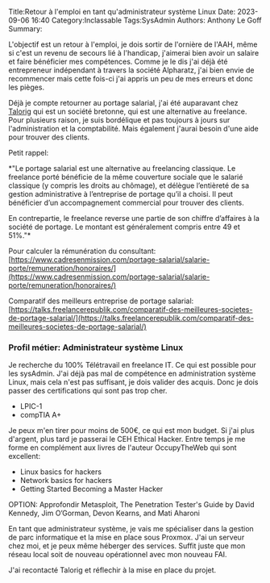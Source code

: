 Title:Retour à l'emploi en tant qu'administrateur système Linux
Date: 2023-09-06 16:40
Category:Inclassable
Tags:SysAdmin
Authors: Anthony Le Goff
Summary:

L'objectif est un retour à l'emploi, je dois sortir de l'ornière de l'AAH, même si c'est un revenu de secours lié à l'handicap, j'aimerai bien avoir un salaire et faire bénéficier mes compétences. Comme je le dis j'ai déjà été entrepreneur indépendant à travers la société Alpharatz, j'ai bien envie de recommencer mais cette fois-ci j'ai appris un peu de mes erreurs et donc les pièges.

Déjà je compte retourner au portage salarial, j'ai été auparavant chez [Talorig](https://www.talorig.fr/) qui est un société bretonne, qui est une alternative au freelance. Pour plusieurs raison, je suis bordélique et pas toujours à jours sur l'administration et la comptabilité. Mais également j'aurai besoin d'une aide pour trouver des clients.

Petit rappel:

*"Le portage salarial est une alternative au freelancing classique. Le freelance porté bénéficie de la même couverture sociale que le salarié classique (y compris les droits au chômage), et délègue l’entièreté de sa gestion administrative à l’entreprise de portage qu’il a choisi. Il peut bénéficier d’un accompagnement commercial pour trouver des clients.

En contrepartie, le freelance reverse une partie de son chiffre d’affaires à la société de portage. Le montant est généralement compris entre 49 et 51%."*

Pour calculer la rémunération du consultant: [https://www.cadresenmission.com/portage-salarial/salarie-porte/remuneration/honoraires/](https://www.cadresenmission.com/portage-salarial/salarie-porte/remuneration/honoraires/)

Comparatif des meilleurs entreprise de portage salarial: [https://talks.freelancerepublik.com/comparatif-des-meilleures-societes-de-portage-salarial/](https://talks.freelancerepublik.com/comparatif-des-meilleures-societes-de-portage-salarial/)

### Profil métier: Administrateur système Linux

Je recherche du 100% Télétravail en freelance IT. Ce qui est possible pour les sysAdmin. J'ai déjà pas mal de compétence en administration système Linux, mais cela n'est pas suffisant, je dois valider des acquis. Donc je dois passer des certifications qui sont pas trop cher.

* LPIC-1
* compTIA A+

Je peux m'en tirer pour moins de 500€, ce qui est mon budget. Si j'ai plus d'argent, plus tard je passerai le CEH Ethical Hacker. Entre temps je me forme en complément aux livres de l'auteur OccupyTheWeb qui sont excellent:

* Linux basics for hackers
* Network basics for hackers
* Getting Started Becoming a Master Hacker

OPTION: Approfondir Metasploit, The Penetration Tester's Guide by David Kennedy, Jim O’Gorman, Devon Kearns, and Mati Aharoni

En tant que administrateur système, je vais me spécialiser dans la gestion de parc informatique et la mise en place sous Proxmox. J'ai un serveur chez moi, et je peux même héberger des services. Suffit juste que mon réseau local soit de nouveau opérationnel avec mon nouveau FAI. 

J'ai recontacté Talorig et réflechir à la mise en place du projet.